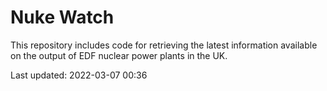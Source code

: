 # Nuke Watch

This repository includes code for retrieving the latest information available on the output of EDF nuclear power plants in the UK.

Last updated: 2022-03-07 00:36
